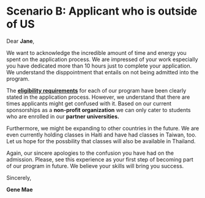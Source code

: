 # **Scenario B: Applicant who is outside of US**


Dear **Jane**,


We want to acknowledge the incredible amount of time and energy you spent on the application process. We are impressed of your work especially you have dedicated more than 10 hours just to complete your application. We understand the disppointment that entails on not being admitted into the program. 

The  [**eligibility requirements**](https:/via.placeholder.com) for each of our program have been clearly stated in the application process. However, we understand that there are times applicants might get confused with it. Based on our current sponsorships as a **non-profit organization** we can only cater to students who are enrolled in our **partner universities.**

Furthermore, we might be expanding to other countries in the future. We are even currently holding classes in Haiti and have had classes in Taiwan, too. Let us hope for the possbility that classes will also be available in Thailand. 

Again, our sincere apologies to the confusion you have had on the admission. Please, see this experience as your first step of becoming part of our program in future. We believe your skills will bring you success.

Sincerely,

**Gene Mae**


